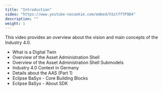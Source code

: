 ```yaml
---
title: "Introduction"
video: "https://www.youtube-nocookie.com/embed/hSztffTP9D4"
description: ""
weight: 1
---
```


This video provides an overview about the vision and main concepts of the Industry 4.0.

- What is a Digital Twin
- Overview of the Asset Administration Shell 
- Overview of the Asset Administration Shell Submodels
- Industry 4.0 Context in Germany
- Details about the AAS (Part 1)
- Eclipse BaSyx - Core Building Blocks
- Eclipse BaSyx - About SDK

